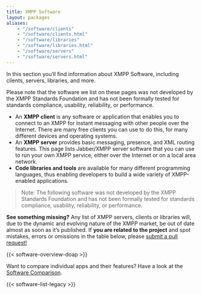 ```yaml
---
title: XMPP Software
layout: packages
aliases:
    - "/software/clients"
    - "/software/clients.html"
    - "/software/libraries"
    - "/software/libraries.html"
    - "/software/servers"
    - "/software/servers.html"
---
```


In this section you’ll find information about XMPP Software, including clients, servers, libraries, and more.

Please note that the software we list on these pages was not developed by the XMPP Standards Foundation and has not been formally tested for standards compliance, usability, reliability, or performance.

- An **XMPP client** is any software or application that enables you to connect to an XMPP for instant messaging with other people over the Internet. There are many free clients you can use to do this, for many different devices and operating systems.
- An **XMPP server** provides basic messaging, presence, and XML routing features. This page lists Jabber/XMPP server software that you can use to run your own XMPP service, either over the Internet or on a local area network.
- **Code libraries and tools** are available for many different programming languages, thus enabling developers to build a wide variety of XMPP-enabled applications.

> Note: The following software was not developed by the XMPP Standards Foundation and has not been formally tested for standards compliance, usability, reliability, or performance.

**See something missing?** Any list of XMPP servers, clients or libraries will, due to the dynamic and evolving nature of the XMPP market, be out of date almost as soon as it’s published. If **you are related to the project** and spot mistakes, errors or omissions in the table below, please [submit a pull request!](https://github.com/xsf/xmpp.org/tree/master/tools/README.rst)

{{< software-overview-doap >}}

Want to compare individual apps and their features? Have a look at the [Software Comparison](/software/software-comparison).

{{< software-list-legacy >}}
